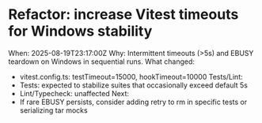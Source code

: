 # Refactor: increase Vitest timeouts for Windows stability

When: 2025-08-19T23:17:00Z
Why: Intermittent timeouts (>5s) and EBUSY teardown on Windows in sequential runs.
What changed:

- vitest.config.ts: testTimeout=15000, hookTimeout=10000
  Tests/Lint:
- Tests: expected to stabilize suites that occasionally exceed default 5s
- Lint/Typecheck: unaffected
  Next:
- If rare EBUSY persists, consider adding retry to rm in specific tests or serializing tar mocks
